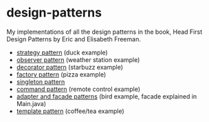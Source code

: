 # design-patterns

My implementations of all the design patterns in the book, Head First Design Patterns by Eric and Elisabeth Freeman.

- [strategy pattern](./src/main/java/com/maxdemaio/strategyPattern/) (duck example)
- [observer pattern](./src/main/java/com/maxdemaio/observerPattern/) (weather station example)
- [decorator pattern](./src/main/java/com/maxdemaio/decoratorPattern/) (starbuzz example)
- [factory pattern](./src/main/java/com/maxdemaio/factoryPattern/) (pizza example)
- [singleton pattern](./src/main/java/com/maxdemaio/singletonPattern/)
- [command pattern](./src/main/java/com/maxdemaio/commandPattern/) (remote control example)
- [adapter and facade patterns](./src/main/java/com/maxdemaio/adapterFacadePatterns/) (bird example, facade explained in Main.java)
- [template pattern](./src/main/java/com/maxdemaio/templatePattern/) (coffee/tea example)